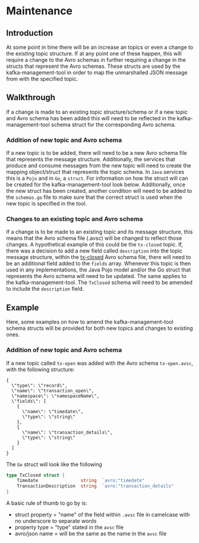 # Maintenance

## Introduction
At some point in time there will be an increase an topics or even a change to the existing topic structure. If at any point one of these happen, this will require a change to the Avro schemas in further requiring a change in the structs that represent the Avro schemas. These structs are used by the kafka-management-tool in order to map the unmarshalled JSON message from with the specified topic.

## Walkthrough
If a change is made to an existing topic structure/schema or if a new topic and Avro schema has been added this will need to be reflected in the kafka-management-tool schema struct for the corresponding Avro schema.

### Addition of new topic and Avro schema
If a new topic is to be added, there will need to be a new Avro schema file that represents the message structure. Additionally, the services that produce and consume messages from the new topic will need to create the mapping object/struct that represents the topic schema. In `Java` services this is a `Pojo` and in `Go`, a `struct`. For information on how the struct will can be created for the kafka-management-tool look below.
Additionally, once the new struct has been created, another condition will need to be added to the `schemas.go` file to make sure that the correct struct is used when the new topic is specified in the tool.

### Changes to an existing topic and Avro schema
If a change is to be made to an existing topic and its message structure, this means that the Avro schema file (.avsc) will be changed to reflect those changes. A hypothetical example of this could be the `tx-closed` topic. If, there was a decision to add a new field called `description` into the topic message structure, within the [tx-closed](https://github.com/companieshouse/chs-kafka-schemas/blob/master/schemas/tx-closed.avsc) Avro schema file, there will need to be an additional field added to the `fields` array. Whenever this topic is then used in any implementations, the Java Pojo model and/or the Go struct that represents the Avro schema will need to be updated. The same applies to the kafka-management-tool. The `TxClosed` schema will need to be amended to include the `description` field.

## Example
Here, some examples on how to amend the kafka-management-tool schema structs will be provided for both new topics and changes to existing ones.

### Addition of new topic and Avro schema
If a new topic called `tx-open` was added with the Avro schema `tx-open.avsc`, with the following structure:
```
{
  \"type\": \"record\",
  \"name\": \"transaction_open\",
  \"namespace\": \"namespaceName\",
  \"fields\": [
    {
      \"name\": \"timedate\",
      \"type\": \"string\"
    },
    {
      \"name\": \"transaction_details\",
      \"type\": \"string\"
    }
  ]
}
```

The `Go` struct will look like the following

```go
type TxClosed struct {
	Timedate                string  `avro:"timedate"                            json:"timedate"`
	TransactionDescription  string  `avro:"transaction_details"                 json:"transaction_details"`
}
```

A basic rule of thumb to go by is:
- struct property = "name" of the field within `.avsc` file in camelcase with no underscore to separate words
- property type  = "type" stated in the `avsc` file
- avro/json name = will be the same as the name in the `avsc` file
